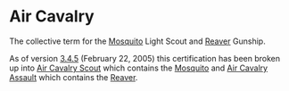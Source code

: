 # Air Cavalry

The collective term for the [Mosquito](../vehicles/Mosquito.md) Light Scout and
[Reaver](../vehicles/Reaver.md) Gunship.

As of version [3.4.5](../patches/3.4.5.md) (February 22, 2005) this
certification has been broken up into
[Air Cavalry Scout](../certifications/Air_Cavalry_Scout.md) which contains the
[Mosquito](../vehicles/Mosquito.md) and
[Air Cavalry Assault](../certifications/Air_Cavalry_Assault.md) which contains
the [Reaver](../vehicles/Reaver.md).
